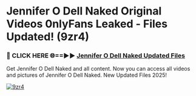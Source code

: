 # Jennifer O Dell Naked Original Videos 0nlyFans Leaked - Files Updated! (9zr4)

<h3>🔴 CLICK HERE 🌐==►► <a href="https://tinyurl.com/up5wt9bj" rel="nofollow">Jennifer O Dell Naked Updated Files</a></h3>

Get Jennifer O Dell Naked and all content. Now you can access all videos and pictures of Jennifer O Dell Naked. New Updated Files 2025!

[![9zr4](https://i.imgur.com/ABiUzMV.gif)](https://tinyurl.com/up5wt9bj)
